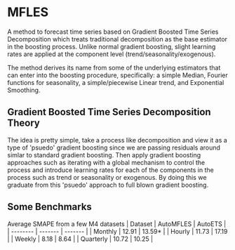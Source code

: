 # MFLES
A method to forecast time series based on Gradient Boosted Time Series Decomposition which treats traditional decomposition as the base estimator in the boosting process. Unlike normal gradient boosting, slight learning rates are applied at the component level (trend/seasonality/exogenous).
        
The method derives its name from some of the underlying estimators that can enter into the boosting procedure, specifically: a simple Median, Fourier functions for seasonality, a simple/piecewise Linear trend, and Exponential Smoothing.

## Gradient Boosted Time Series Decomposition Theory
The idea is pretty simple, take a process like decomposition and view it as
a type of 'psuedo' gradient boosting since we are passing residuals around
simlar to standard gradient boosting. Then apply gradient boosting approaches
such as iterating with a global mechanism to control the process and introduce
learning rates for each of the components in the process such as trend or
seasonality or exogenous. By doing this we graduate from this 'psuedo' approach
to full blown gradient boosting.

## Some Benchmarks
Average SMAPE from a few M4 datasets
| Dataset    | AutoMFLES | AutoETS |
| -------- | ------- | ------- |
| Monthly  | 12.91    | 13.59* |
| Hourly | 11.73     | 17.19 |
| Weekly    | 8.18    | 8.64 |
| Quarterly    | 10.72    | 10.25 |
